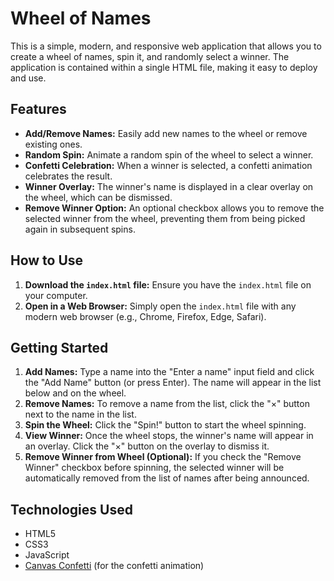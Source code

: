 # Wheel of Names

This is a simple, modern, and responsive web application that allows you to create a wheel of names, spin it, and randomly select a winner. The application is contained within a single HTML file, making it easy to deploy and use.

## Features

*   **Add/Remove Names:** Easily add new names to the wheel or remove existing ones.
*   **Random Spin:** Animate a random spin of the wheel to select a winner.
*   **Confetti Celebration:** When a winner is selected, a confetti animation celebrates the result.
*   **Winner Overlay:** The winner's name is displayed in a clear overlay on the wheel, which can be dismissed.
*   **Remove Winner Option:** An optional checkbox allows you to remove the selected winner from the wheel, preventing them from being picked again in subsequent spins.

## How to Use

1.  **Download the `index.html` file:** Ensure you have the `index.html` file on your computer.
2.  **Open in a Web Browser:** Simply open the `index.html` file with any modern web browser (e.g., Chrome, Firefox, Edge, Safari).

## Getting Started

1.  **Add Names:** Type a name into the "Enter a name" input field and click the "Add Name" button (or press Enter). The name will appear in the list below and on the wheel.
2.  **Remove Names:** To remove a name from the list, click the "×" button next to the name in the list.
3.  **Spin the Wheel:** Click the "Spin!" button to start the wheel spinning.
4.  **View Winner:** Once the wheel stops, the winner's name will appear in an overlay. Click the "×" button on the overlay to dismiss it.
5.  **Remove Winner from Wheel (Optional):** If you check the "Remove Winner" checkbox before spinning, the selected winner will be automatically removed from the list of names after being announced.

## Technologies Used

*   HTML5
*   CSS3
*   JavaScript
*   [Canvas Confetti](https://www.npmjs.com/package/canvas-confetti) (for the confetti animation)
